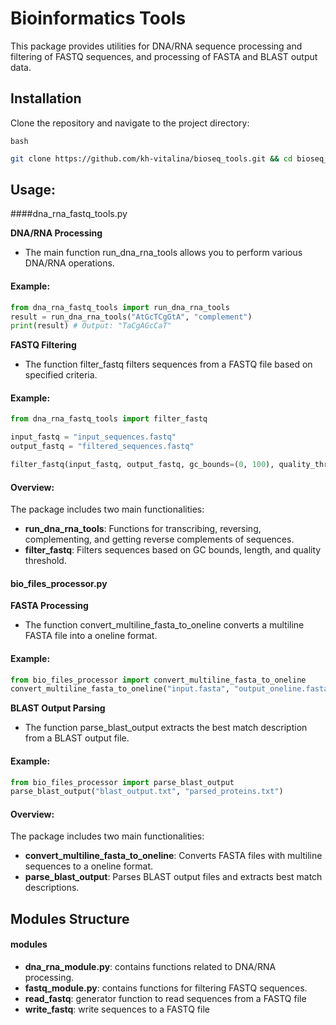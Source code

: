 # Bioinformatics Tools

This package provides utilities for DNA/RNA sequence processing and filtering of FASTQ sequences, and processing of FASTA and BLAST output data.

## Installation

Clone the repository and navigate to the project directory:

`bash`
```sh
git clone https://github.com/kh-vitalina/bioseq_tools.git && cd bioseq_tools
```

## Usage:

####dna_rna_fastq_tools.py

**DNA/RNA Processing** 
- The main function run_dna_rna_tools allows you to perform various DNA/RNA operations.

#### Example:

~~~python
from dna_rna_fastq_tools import run_dna_rna_tools
result = run_dna_rna_tools("AtGcTCgGtA", "complement")
print(result) # Output: "TaCgAGcCaT"
~~~

**FASTQ Filtering**
- The function filter_fastq filters sequences from a FASTQ file based on specified criteria.

#### Example:

~~~python
from dna_rna_fastq_tools import filter_fastq

input_fastq = "input_sequences.fastq"
output_fastq = "filtered_sequences.fastq"

filter_fastq(input_fastq, output_fastq, gc_bounds=(0, 100), quality_threshold=20)
~~~

#### Overview:

The package includes two main functionalities:
- **run_dna_rna_tools**: Functions for transcribing, reversing, complementing, and getting reverse complements of sequences.
- **filter_fastq**: Filters sequences based on GC bounds, length, and quality threshold.

#### bio_files_processor.py

**FASTA Processing**
- The function convert_multiline_fasta_to_oneline converts a multiline FASTA file into a oneline format.

#### Example:

~~~python
from bio_files_processor import convert_multiline_fasta_to_oneline
convert_multiline_fasta_to_oneline("input.fasta", "output_oneline.fasta")
~~~

**BLAST Output Parsing**
- The function parse_blast_output extracts the best match description from a BLAST output file.

#### Example:

~~~python
from bio_files_processor import parse_blast_output
parse_blast_output("blast_output.txt", "parsed_proteins.txt")
~~~

#### Overview:

The package includes two main functionalities:
- **convert_multiline_fasta_to_oneline**: Converts FASTA files with multiline sequences to a oneline format.
- **parse_blast_output**: Parses BLAST output files and extracts best match descriptions.

## Modules Structure

#### modules
- **dna_rna_module.py**: contains functions related to DNA/RNA processing.
- **fastq_module.py**: contains functions for filtering FASTQ sequences.
- **read_fastq**: generator function to read sequences from a FASTQ file
- **write_fastq**: write sequences to a FASTQ file
